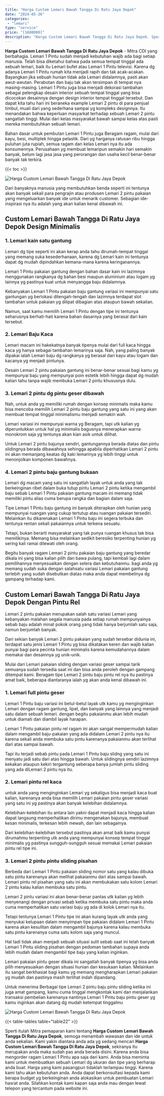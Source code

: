```yaml
---
title: "Harga Custom Lemari Bawah Tangga Di Ratu Jaya Depok"
date: "2024-05-26"
categories:
 - "lemari"
type: "service"
price: "[1600000]"
description: "Harga Custom Lemari Bawah Tangga Di Ratu Jaya Depok. Spereti itulah Mitra pemaparan kami tentang **Harga Custom Lemari Bawah Tangga Di Ratu Jaya Depok**, sem..."
---
```


**Harga Custom Lemari Bawah Tangga Di Ratu Jaya Depok** - Mitra CDI yang berbahagia. Lemari 1 Pintu sudah menjadi kebutuhan wajib ada bagi setiap manusia. Telah bisa diketahui bahwa pada semua tempat tinggal ada sebuah lemari, baik itu Lemari bufet atau Lemari 1 Pintu televisi. Karena dg adanya Lemari 1 Pintu rumah kita menjadi rapih dan tak acak-acakan. Bayangkan jika sebuah hunian tidak ada Lemari didalamnya, pasti akan awut-awutan. Perabotan dan baju tak akan tersimpan di tempat nya masing-masing. Lemari 1 Pintu juga bisa menjadi dekorasi tambahan sebagai pelengkap desain interior sebuah tempat tinggal yang bisa dicocokan desainnya dengan design interior tempat tinggal tersebut. Dan dapat kita tahu hari ini beraneka example Lemari 2 pintu di para penjual timbul, muali dari yang sederhana sampai yg kompleks designnya. Itu menandakan bahwa keperluan masyarkat terhadap sebuah Lemari 2 pintu sangatlah tinggi. Mulai dari kelas masyarakat bawah sampai kelas atas pasti mereka membutuhkan sebuah lemari.

Bahan dasar untuk pembutan Lemari 1 Pintu juga Beragam ragam, mulai dari kayu, besi, multiplek hingga pelastik. Dari yg harganya ratusan ribu hingga puluhan juta rupiah, semua ragam dan kelas Lemari nya itu ada konsumennya. Perusahaan yg membuat lemaripun semakin hari semakin banyak, belum lagi jasa jasa yang perorangan dan usaha kecil benar-benar banyak tak terkira.

{{< toc >}}

![Harga Custom Lemari Bawah Tangga Di Ratu Jaya Depok](/images/mebel/lemari-umum-001.jpg)

Dari banyaknya manusia yang membutuhkan benda seperti ini tentunya akan banyak sekali para pengrajin atau produsen Lemari 2 pintu pakaian yang mengeluarkan banyak ide untuk menarik customer. Sebagian ide-inspirasi nya itu adalah yang akan kalian kenal dibawah ini.

## Custom Lemari Bawah Tangga Di Ratu Jaya Depok Design Minimalis

### 1\. Lemari kain satu gantung

Lemari dg tipe seperti ini akan kerap anda tahu dirumah-tempat tinggal yang memang suka kesederhanaan, karena dg Lemari kain ini tentunya dapat dg mudah dipindahkan kemana-mana karena keringanannya.

Lemari 1 Pintu pakaian gantung dengan bahan dasar kain ini lazimnya menggunakan rangkanya dg bahan besi maupun aluminium atau logam yg lainnya yg pastinya kuat untuk menyangga baju didalamnya.

Kebanyakan Lemari 1 Pintu pakaian baju gantung variasi ini mempunyai satu gantungan yg berlokasi ditengah-tengah dan lazimnya terdapat slot tambahan untuk pakaian yg dilipat dibagian atas ataupun bawah sekalian.

Namun, saat kamu memilih Lemari 1 Pintu dengan tipe ini tentunya seharusnya berhati-hati karena bahan dasarnya yang berasal dari kain tersebut.

### 2\. Lemari Baju Kaca

Lemari macam ini hakekatnya banyak tipenya mulai dari full kaca hingga kaca yg hanya sebagai tambahan lemarinya saja. Nah, yang paling banyak dipakai ialah Lemari baju dg rangkanya yg berasal dari kayu atau logam dan kacanya yg menjadi pintunya.

Desain Lemari 2 pintu pakaian gantung ini benar-benar sesuai bagi kamu yg mempunyai baju yang mempunyai poin estetik lebih hingga dapat dg mudah kalian tahu tanpa wajib membuka Lemari 2 pintu khususnya dulu.

### 3\. Lemari 2 pintu dg pintu geser dibawah

Nah, untuk anda yg memiliki rumah dengan konsep minimalis maka kamu bisa mencoba memilih Lemari 2 pintu baju gantung yang satu ini yang akan membuat tempat tinggal minimalismu menjadi semakin wah.

Lemari variasi ini mempunyai warna yg Beragam, tapi utk kalian yg diperuntukkan untuk hal yg minimalis bagusnya menerapkan warna monokrom saja yg tentunya akan kian asik untuk dilihat.

Untuk Lemari 2 pintu bajunya sendiri, gantungannya berada diatas dan pintu slidingnya berada dibawahnya sehingga apabila diperhatikan Lemari 2 pintu ini akan memanjang keatas dg kaki lemarinya yg lebih tinggi untuk menonjolkan komponen bawahnya.

### 4\. Lemari 2 pintu baju gantung bukaan

Lemari dg macam yang satu ini sangatlah layak untuk anda yang tak berkeinginan ribet dalam buka tutup pintu Lemari 2 pintu ketika mengambil baju sebab Lemari 1 Pintu pakaian gantung macam ini memang tidak memiliki pintu alias cuma berupa rangka dan bagian dalam saja.

Tipe Lemari 1 Pintu baju gantung ini banyak diterapkan oleh hunian yang mempunyai ruangan yang cukup tertutup atau ruangan pakaian tersediri. Melainkan itu dikarenakan Lemari 1 Pintu baju ini segera terbuka dan tentunya rentan sekali pakaiannya untuk terkena sesuatu.

Tetapi, bukan berarti masyarakat yang tak punya ruangan khusus tak bisa memilikinya. Memang bisa melainkan sedikit beresiko terpenting hunian yg sering kali ramai dilewati oleh orang.

Begitu banyak ragam Lemari 2 pintu pakaian baju gantung yang beredar dikala ini yang bisa kalian pilih dan bawa pulang, tapi kembali lagi dalam pemilihannya menyesuaikan dengan selera dan kebutuhanmu. bagi anda yg memang sudah suka dengan salahsatu variasi Lemari pakaian gantung terlebih yang sudah disebutkan diatas maka anda dapat membelinya dg gampang terhadap kami.

## Custom Lemari Bawah Tangga Di Ratu Jaya Depok Dengan Pintu Rel

Lemari 2 pintu pakaian merupakan salah satu variasi Lemari yang kebanyakan malahan segala manusia pada setiap rumah mempunyainya sebab baju adalah minat pokok orang yang tidak hanya berjumlah satu saja, namun berjumlah banyak.

Dari sekian banyak Lemari 2 pintu pakaian yang sudah tersebar didunia ini, terdapat satu jenis Lemari 1 Pintu yg bisa dikatakan keren dan wajib kalian punyai bagi para pecinta hunian minimalis karena kemudahannya dalam memakai dan desainnya yg unik-unik.

Mulai dari Lemari pakaian sliding dengan variasi geser sampai tarik semuanya sudah tersedia saat ini dan bisa anda peroleh dengan gampang ditempat kami. Beragam tipe Lemari 2 pintu baju pintu rel nya itu pastinya amat baik, beberapa diantaranya ialah yg akan anda kenal dibawah ini.

### 1\. Lemari full pintu geser

Lemari 1 Pintu baju variasi ini betul-betul layak utk kamu yg menginginkan Lemari dengan ragam gantung, lipat, dan banyak yang lainnya yang menjadi satu dalam sebuah lemari. dengan begitu pakaianmu akan lebih mudah untuk diamati dan diambil layak harapan.

Lemari 1 Pintu pakaian pintu rel ragam ini akan sangat mempermudah kalian dalam mengambil baju-pakaian yang ada didalam Lemari 2 pintu nya itu karena sekali anda membuka satu pintu karenanya pakaianmu akan terlihat dari atas sampai bawah.

Tapi itu terjadi sebab pintu pada Lemari 1 Pintu baju slidng yang satu ini menyatu jadi satu dari atas hingga bawah. Untuk slidingnya sendiri lazimnya kekakan ataupun kekiri tergantung seberapa banya jumlah pintu sliding yang ada diLemari 2 pintu nya itu.

### 2\. Lemari pintu rel kaca

untuk anda yang menginginkan Lemari yg sekaligus bisa menjadi kaca buat kalian, karenanya anda bisa memilih Lemari pakaian pintu geser variasi yang satu ini yg pastinya akan banyak kelebihan didalamnya.

Kelebihan-kelebihan itu antara lain yakni dapat menjadi kaca hingga kalian dapat langsung memperhatikan dirimu mengenakan bajunya, membuat kesan minimalis, terkesan lebih mewah, dan lain sebagainya.

Dari kelebihan-kelebihan tersebut pastinya akan amat baik kamu punyai dirumahmu terpenting utk anda yang mempunyai konsep tempat tinggal minimalis yg pastinya sungguh-sungguh sesuai memakai Lemari pakaian pintu rel tipe ini.

### 3\. Lemari 2 pintu pintu sliding pisahan

Berbeda dari Lemari 1 Pintu pakaian sliding nomor satu yang kalau dibuka satu pintu karenanya akan melihat pakaianmu dari atas sampai bawah. Lemari pintu rel pisahan yang satu ini akan membukakan satu kolom Lemari 2 pintu kalau kalian membuka satu pintu.

Lemari 2 pintu variasi ini akan benar-benar pantas utk kalian yg lebih menyenangi dengan privasi sebab ketika membuka satu pintu maka anda cuma memperhatikan satu variasi baju yg ada di kolok Lemari nya itu.

Tetapi tentunya Lemari 1 Pintu tipe ini akan kurang layak utk anda yang menyukai kelupaan dalam menyimpan tipe pakaian didalam Lemari 1 Pintu karena akan kesulitan dalam mengambil bajunya karena kalau membuka satu pintu karenanya cuma satu kolom saja yang muncul.

Hal tadi tidak akan menjadi sebuah situasi sulit sebab saat ini telah banyak Lemari 1 Pintu sliding pisahan dengan pedoman tambahan supaya anda lebih mudah dalam mengambil tipe baju yang kalian inginkan.

Lemari pakaian pintu geser dikala ini sangatlah banyak tipenya yg bisa anda pilih menyesuaikan dengan situasi hunian dan kesukaan kalian. Melainkan itu sangat berkhasiat bagi kamu yg memang mengharapkan Lemari pakaian yg mudah dan pastinya masih terlihat indah dipandang.

Untuk menerima Berbagai tipe Lemari 2 pintu baju pintu sliding ketika ini juga amat gampang, kamu cuma tinggal mengkontak kami dan menjalankan transaksi pembelian karenanya nantinya Lemari 1 Pintu baju pintu geser yg kamu inginkan akan datang dg mudah ketempat tinggalmu

![Harga Custom Lemari Bawah Tangga Di Ratu Jaya Depok](/images/mebel/lemari-buku-002.jpg)

{{< table-tables table="table22" >}}

Sperti itulah Mitra pemaparan kami tentang **Harga Custom Lemari Bawah Tangga Di Ratu Jaya Depok**, semoga menambah wawasan dan ide untuk anda sekalian. Kami yakin diantara anda ada yg sedang mencari **Harga Custom Lemari Bawah Tangga Di Ratu Jaya Depok**, sekiranya itu merupakan anda maka sudah pas anda berada disini. Karena anda bisa mengorder ragam Lemari 1 Pintu apa saja dari kami. Anda bisa meminta kami untuk membuatkan sebuah Lemari dg ukuran dan tipe yang berharap anda buat. Harga yang kami pasangpun tidaklah terlampau tinggi. Karena kami tahu akan kebutuhan anda. Anda dapat berkonsultasi kepada kami berapa budget yg berkeinginan anda alokasikan untuk pembuatan Lemari hasrat anda. Silahkan kontak kami kapan saja anda mau dengan lewat telepon yang tercantum pada website ini.
